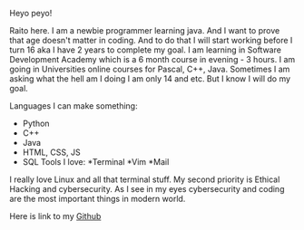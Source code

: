 Heyo peyo!

Raito here. I am a newbie programmer learning java. And I want to prove that age doesn't matter in coding. And to do that I 
will start working before I turn 16 aka I have 2 years to complete my goal.
I am learning in Software Development Academy which is a 6 month course in evening - 3 hours. I am going in Universities online
courses for Pascal, C++, Java. Sometimes I am asking what the hell am I doing I am only 14 and etc. But I know I will do my goal.

Languages I can make something:
* Python
* C++
* Java
* HTML, CSS, JS
* SQL
Tools I love:
*Terminal
*Vim
*Mail

I really love Linux and all that terminal stuff. My second priority is Ethical Hacking and cybersecurity. As I see in my eyes
cybersecurity and coding are the most important things in modern world.

Here is link to my [Github](https://github.com/RaitoDaku)
